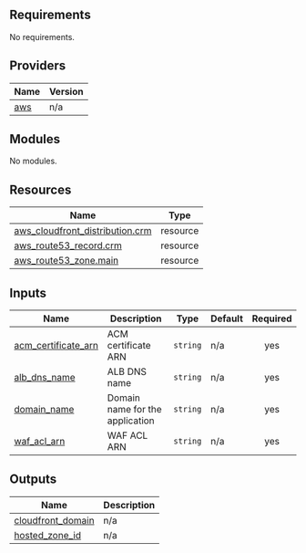 ## Requirements

No requirements.

## Providers

| Name | Version |
|------|---------|
| <a name="provider_aws"></a> [aws](#provider\_aws) | n/a |

## Modules

No modules.

## Resources

| Name | Type |
|------|------|
| [aws_cloudfront_distribution.crm](https://registry.terraform.io/providers/hashicorp/aws/latest/docs/resources/cloudfront_distribution) | resource |
| [aws_route53_record.crm](https://registry.terraform.io/providers/hashicorp/aws/latest/docs/resources/route53_record) | resource |
| [aws_route53_zone.main](https://registry.terraform.io/providers/hashicorp/aws/latest/docs/resources/route53_zone) | resource |

## Inputs

| Name | Description | Type | Default | Required |
|------|-------------|------|---------|:--------:|
| <a name="input_acm_certificate_arn"></a> [acm\_certificate\_arn](#input\_acm\_certificate\_arn) | ACM certificate ARN | `string` | n/a | yes |
| <a name="input_alb_dns_name"></a> [alb\_dns\_name](#input\_alb\_dns\_name) | ALB DNS name | `string` | n/a | yes |
| <a name="input_domain_name"></a> [domain\_name](#input\_domain\_name) | Domain name for the application | `string` | n/a | yes |
| <a name="input_waf_acl_arn"></a> [waf\_acl\_arn](#input\_waf\_acl\_arn) | WAF ACL ARN | `string` | n/a | yes |

## Outputs

| Name | Description |
|------|-------------|
| <a name="output_cloudfront_domain"></a> [cloudfront\_domain](#output\_cloudfront\_domain) | n/a |
| <a name="output_hosted_zone_id"></a> [hosted\_zone\_id](#output\_hosted\_zone\_id) | n/a |
